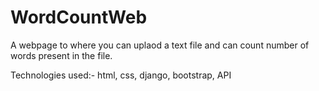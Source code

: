 # WordCountWeb
A webpage to where you can uplaod a text file and can count number of words present in the file.


Technologies used:- html, css, django, bootstrap, API

